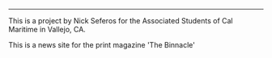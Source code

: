 -----------------------------------------------
This is a project by Nick Seferos for
the Associated Students of Cal Maritime
in Vallejo, CA.

This is a news site for the print magazine
'The Binnacle'
